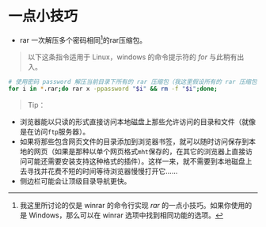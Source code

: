 <link href="../css/style.css" rel="stylesheet" type="text/css" />

# 一点小技巧

+ rar 一次解压多个密码相同[^rar]的rar压缩包。

[^rar]: 我这里所讨论的仅是 winrar 的命令行实现 *rar* 的一点小技巧。如果你使用的是 Windows，那么可以在 winrar 选项中找到相同功能的选项。

> 以下这条指令适用于 Linux，windows 的命令提示符的 *for* 与此稍有出入。

```bash
# 使用密码 password 解压当前目录下所有的 rar 压缩包（我这里假设所有的 rar 压缩包使用的密码都是 password）到当前目录下后并删除原来的 rar 文件
for i in *.rar;do rar x -ppassword "$i" && rm -f "$i";done;
```



> Tip：

+ 浏览器能以只读的形式直接访问本地磁盘上那些允许访问的目录和文件（就像是在访问`ftp`服务器）。
+ 如果将那些包含网页文件的目录添加到浏览器书签，就可以随时访问保存到本地的网页（如果是那种以单个网页格式`mht`保存的，在其它的浏览器上直接访问可能还需要安装支持这种格式的插件）。这样一来，就不需要到本地磁盘上去寻找并花费不短的时间等待浏览器慢慢打开它……
+ 侧边栏可能会让顶级目录导航更快。
 
